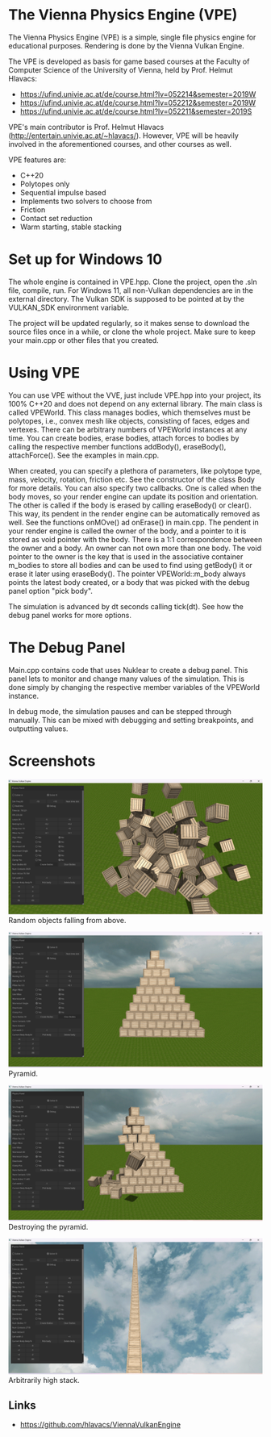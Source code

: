# The Vienna Physics Engine (VPE)
The Vienna Physics Engine (VPE) is a simple, single file physics engine for educational purposes.
Rendering is done by the Vienna Vulkan Engine.

The VPE is developed as basis for game based courses at the Faculty of Computer Science of the University of Vienna, held by Prof. Helmut Hlavacs:

- https://ufind.univie.ac.at/de/course.html?lv=052214&semester=2019W
- https://ufind.univie.ac.at/de/course.html?lv=052212&semester=2019W
- https://ufind.univie.ac.at/de/course.html?lv=052211&semester=2019S

VPE's main contributor is Prof. Helmut Hlavacs (http://entertain.univie.ac.at/~hlavacs/). However, VPE will be heavily involved in the aforementioned courses, and other courses as well.

VPE features are:
- C++20
- Polytopes only
- Sequential impulse based
- Implements two solvers to choose from
- Friction
- Contact set reduction
- Warm starting, stable stacking

# Set up for Windows 10

The whole engine is contained in VPE.hpp. Clone the project, open the .sln file, compile, run.
For Windows 11, all non-Vulkan dependencies are in the external directory. The Vulkan SDK is supposed to be pointed at by the VULKAN_SDK environment variable.

The project will be updated regularly, so it makes sense to download the source files once in a while, or clone the whole project. Make sure to keep your main.cpp or other files that you created.

# Using VPE

You can use VPE without the VVE, just include VPE.hpp into your project, its 100% C++20 and does not depend on any external library.
The main class is called VPEWorld. This class manages bodies, which themselves must be polytopes, i.e., convex mesh like objects, consisting of faces, edges and vertexes. There can be arbitrary numbers of VPEWorld instances at any time. You can create bodies, erase bodies, attach forces to bodies by calling the respective member functions addBody(), eraseBody(), attachForce(). See the examples in main.cpp.

When created, you can specify a plethora of parameters, like polytope type, mass, velocity, rotation, friction etc. See the constructor of the class Body for more details.
You can also specify two callbacks. One is called when the body moves, so your render engine can update its position and orientation. The other is called if the body is erased by calling eraseBody() or clear(). This way, its pendent in the render engine can be automatically removed as well.
See the functions onMOve() ad onErase() in main.cpp.
The pendent in your render engine is called the owner of the body, and a pointer to it is stored as void pointer with the body. There is a 1:1 correspondence between the owner and a body. An owner can not own more than one body. The void pointer to the owner is the key that is used in the associative container m_bodies to store all bodies and can be used to find using getBody() it or erase it later using eraseBody(). 
The pointer VPEWorld::m_body always points the latest body created, or a body that was picked with the debug panel option "pick body".

The simulation is advanced by dt seconds calling tick(dt). See how the debug panel works for more options.

# The Debug Panel

Main.cpp contains code that uses Nuklear to create a debug panel. This panel lets to monitor and change many values of the simulation. This is done simply by changing the respective member variables of the VPEWorld instance.

In debug mode, the simulation pauses and can be stepped through manually. This can be mixed with debugging and setting breakpoints, and outputting values.

# Screenshots

![](screenshot1.png "")
Random objects falling from above.

![](screenshot2.png "Pyramid.")
Pyramid.

![](screenshot3.png "")
Destroying the pyramid.

![](screenshot4.png "")
Arbitrarily high stack.


## Links
-	https://github.com/hlavacs/ViennaVulkanEngine
